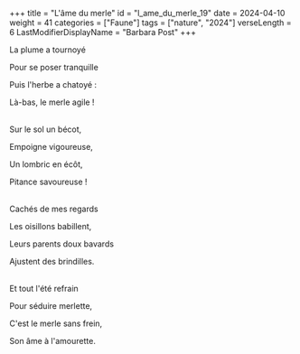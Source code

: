 +++
title = "L'âme du merle"
id = "l_ame_du_merle_19"
date = 2024-04-10
weight = 41
categories = ["Faune"]
tags = ["nature", "2024"]
verseLength = 6
LastModifierDisplayName = "Barbara Post"
+++

La plume a tournoyé

Pour se poser tranquille

Puis l'herbe a chatoyé :

Là-bas, le merle agile !

 \
Sur le sol un bécot,

Empoigne vigoureuse,

Un lombric en écôt,

Pitance savoureuse !

 \
Cachés de mes regards

Les oisillons babillent,

Leurs parents doux bavards

Ajustent des brindilles.

 \
Et tout l'été refrain

Pour séduire merlette,

C'est le merle sans frein,

Son âme à l'amourette.
